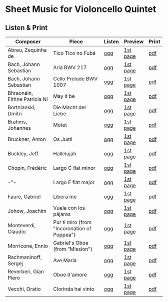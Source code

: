 # Sheet Music for Violoncello Quintet

## Listen & Print

Composer | Piece | Listen | Preview | Print
-------- | ----- | ------ | ------- | -----
Abreu, Zequinha de | Tico Tico no Fubá | [ogg](http://cellist.bplaced.net/ogg/Abreu,%20Zequinha%20de/abreu_tico_tico.ogg) | [1st page](https://raw.githubusercontent.com/cellist/Lilypond-Sheet-Music/master/Vlc%2C%20Vlc%2C%20Vlc%2C%20Vlc%2C%20Vlc/Abreu%2C%20Zequinha%20de/Tico%20Tico/preview.png) | [pdf](https://github.com/cellist/Lilypond-Sheet-Music/raw/master/Vlc%2C%20Vlc%2C%20Vlc%2C%20Vlc%2C%20Vlc/Abreu%2C%20Zequinha%20de/Tico%20Tico/abreu_tico_tico.pdf)
Bach, Johann Sebastian | Aria BWV 217 | [ogg](http://cellist.bplaced.net/ogg/Bach,%20Johann%20Sebastian/bach_gedenke_herr_wie_es_uns_gehet.ogg) | [1st page](https://raw.githubusercontent.com/cellist/Lilypond-Sheet-Music/master/Vlc%2C%20Vlc%2C%20Vlc%2C%20Vlc%2C%20Vlc/Bach%2C%20Johann%20Sebastian/Gedenke%20Herr%20wie%20es%20uns%20gehet/preview.png) | [pdf](https://github.com/cellist/Lilypond-Sheet-Music/raw/master/Vlc%2C%20Vlc%2C%20Vlc%2C%20Vlc%2C%20Vlc/Bach%2C%20Johann%20Sebastian/Gedenke%20Herr%20wie%20es%20uns%20gehet/bach_gedenke_herr_wie_es_uns_gehet.pdf)
Bach, Johann Sebastian | Cello Prelude BWV 1007 | [ogg](http://cellist.bplaced.net/ogg/Bach,%20Johann%20Sebastian/bach_pr%c3%a4ludium.ogg) | [1st page](https://raw.githubusercontent.com/cellist/Lilypond-Sheet-Music/master/Vlc%2C%20Vlc%2C%20Vlc%2C%20Vlc%2C%20Vlc/Bach%2C%20Johann%20Sebastian/Pr%C3%A4ludium/preview.png) | [pdf](https://github.com/cellist/Lilypond-Sheet-Music/raw/master/Vlc%2C%20Vlc%2C%20Vlc%2C%20Vlc%2C%20Vlc/Bach%2C%20Johann%20Sebastian/Pr%C3%A4ludium/bach_pr%C3%A4ludium.pdf)
Bhraonáin, Eithne Patricia Ní | May it be | [ogg](http://cellist.bplaced.net/ogg/Bhraon%c3%a1in,%20Eithne%20Patricia%20N%c3%ad/enya_may_it_be.ogg) | [1st page](https://github.com/cellist/Lilypond-Sheet-Music/raw/master/Vlc%2C%20Vlc%2C%20Vlc%2C%20Vlc%2C%20Vlc/Bhraon%C3%A1in%2C%20Eithne%20Patricia%20N%C3%AD/May%20it%20be/g-moll/preview.png) | [pdf](https://github.com/cellist/Lilypond-Sheet-Music/raw/master/Vlc%2C%20Vlc%2C%20Vlc%2C%20Vlc%2C%20Vlc/Bhraon%C3%A1in%2C%20Eithne%20Patricia%20N%C3%AD/May%20it%20be/g-moll/enya_may_it_be.pdf)
Bortnianski, Dmitri | Die Macht der Liebe | [ogg](http://cellist.bplaced.net/ogg/Bortnianski,%20Dmitri/bortnjanski_macht_der_liebe5.ogg) | [1st page](https://github.com/cellist/Lilypond-Sheet-Music/raw/master/Vlc%2C%20Vlc%2C%20Vlc%2C%20Vlc%2C%20Vlc/Bortnjanski%2C%20Dmitri%20Stepanowitsch/Macht%20der%20Liebe/preview.png) | [pdf](https://github.com/cellist/Lilypond-Sheet-Music/raw/master/Vlc%2C%20Vlc%2C%20Vlc%2C%20Vlc%2C%20Vlc/Bortnjanski%2C%20Dmitri%20Stepanowitsch/Macht%20der%20Liebe/bortnjanski_macht_der_liebe.pdf)
Brahms, Johannes | Motet | [ogg](http://cellist.bplaced.net/ogg/Brahms,%20Johannes/brahms_motette.ogg) | [1st page](https://raw.githubusercontent.com/cellist/Lilypond-Sheet-Music/master/Vlc%2C%20Vlc%2C%20Vlc%2C%20Vlc%2C%20Vlc/Brahms%2C%20Johannes/Motette/preview.png) | [pdf](https://github.com/cellist/Lilypond-Sheet-Music/raw/master/Vlc%2C%20Vlc%2C%20Vlc%2C%20Vlc%2C%20Vlc/Brahms%2C%20Johannes/Motette/brahms_motette.pdf)
Bruckner, Anton | Os Justi | [ogg](http://cellist.bplaced.net/ogg/Bruckner,%20Anton/bruckner_os_justi.ogg) | [1st page](https://raw.githubusercontent.com/cellist/Lilypond-Sheet-Music/master/Vlc%2C%20Vlc%2C%20Vlc%2C%20Vlc%2C%20Vlc/Bruckner%2C%20Anton/Os%20Justi/preview.png) | [pdf](https://github.com/cellist/Lilypond-Sheet-Music/raw/master/Vlc%2C%20Vlc%2C%20Vlc%2C%20Vlc%2C%20Vlc/Bruckner%2C%20Anton/Os%20Justi/bruckner_os_justi.pdf)
Buckley, Jeff | Hallelujah | [ogg](http://cellist.bplaced.net/ogg/Buckley,%20Jeff/buckley_hallelujah.ogg) | [1st page](https://raw.githubusercontent.com/cellist/Lilypond-Sheet-Music/master/Vlc%2C%20Vlc%2C%20Vlc%2C%20Vlc%2C%20Vlc/Buckley%2C%20Jeff/Hallelujah/preview.png) | [pdf](https://github.com/cellist/Lilypond-Sheet-Music/raw/master/Vlc%2C%20Vlc%2C%20Vlc%2C%20Vlc%2C%20Vlc/Buckley%2C%20Jeff/Hallelujah/buckley_hallelujah.pdf)
Chopin, Frédéric | Largo C flat minor | [ogg](http://cellist.bplaced.net/ogg/Chopin,%20Fr%c3%a9d%c3%a9ric/chopin_largo_c_minor.ogg) | [1st page](https://github.com/cellist/Lilypond-Sheet-Music/raw/master/Vlc%2C%20Vlc%2C%20Vlc%2C%20Vlc%2C%20Vlc/Chopin%2C%20Fr%C3%A9d%C3%A9ric/Largo%20c-moll/preview.png) | [pdf](https://github.com/cellist/Lilypond-Sheet-Music/raw/master/Vlc%2C%20Vlc%2C%20Vlc%2C%20Vlc%2C%20Vlc/Chopin%2C%20Fr%C3%A9d%C3%A9ric/Largo%20c-moll/chopin_largo.pdf)
-"- | Largo E flat major | [ogg](http://cellist.bplaced.net/ogg/Chopin,%20Fr%c3%a9d%c3%a9ric/chopin_largo.ogg) | [1st page](https://raw.githubusercontent.com/cellist/Lilypond-Sheet-Music/master/Vlc%2C%20Vlc%2C%20Vlc%2C%20Vlc%2C%20Vlc/Chopin%2C%20Fr%C3%A9d%C3%A9ric/Largo/preview.png) | [pdf](https://github.com/cellist/Lilypond-Sheet-Music/raw/master/Vlc%2C%20Vlc%2C%20Vlc%2C%20Vlc%2C%20Vlc/Chopin%2C%20Fr%C3%A9d%C3%A9ric/Largo/chopin_largo.pdf)
Fauré, Gabriel | Libera me | [ogg](http://cellist.bplaced.net/ogg/Faure,%20Gabriel/faure_libera_me.ogg) | [1st page](https://github.com/cellist/Lilypond-Sheet-Music/raw/master/Vlc%2C%20Vlc%2C%20Vlc%2C%20Vlc%2C%20Vlc/Faur%C3%A9%2C%20Gabriel%20Urbain/Libera%20Me/preview.png) | [pdf](https://github.com/cellist/Lilypond-Sheet-Music/raw/master/Vlc%2C%20Vlc%2C%20Vlc%2C%20Vlc%2C%20Vlc/Faur%C3%A9%2C%20Gabriel%20Urbain/Libera%20Me/faure_libera_me.pdf)
Johow, Joachim | Vuela con los pájaros | [ogg](http://cellist.bplaced.net/ogg/Johow,%20Joachim/johow_vuela_con_los_p%c3%a1jaros.ogg) | [1st page](https://github.com/cellist/Lilypond-Sheet-Music/raw/master/Vlc%2C%20Vlc%2C%20Vlc%2C%20Vlc%2C%20Vlc/Johow%2C%20Joachim/Vuela%20con%20los%20p%C3%A1jaros/preview.png) | [pdf](https://github.com/cellist/Lilypond-Sheet-Music/raw/master/Vlc%2C%20Vlc%2C%20Vlc%2C%20Vlc%2C%20Vlc/Johow%2C%20Joachim/Vuela%20con%20los%20p%C3%A1jaros/johow_vuela_con_los_p%C3%A1jaros.pdf)
Monteverdi, Claudio | Pur ti miro (from "Incoronation of Poppea") | [ogg](http://cellist.bplaced.net/ogg/Monteverdi,%20Claudio/monteverdi_pur_ti_miro.ogg) | [1st page](https://raw.githubusercontent.com/cellist/Lilypond-Sheet-Music/master/Vlc%2C%20Vlc%2C%20Vlc%2C%20Vlc%2C%20Vlc/Monteverdi%2C%20Claudio/Pur%20ti%20miro/preview.png) | [pdf](https://github.com/cellist/Lilypond-Sheet-Music/raw/master/Vlc%2C%20Vlc%2C%20Vlc%2C%20Vlc%2C%20Vlc/Monteverdi%2C%20Claudio/Pur%20ti%20miro/monteverdi_pur_ti_miro.pdf)
Morricone, Ennio | Gabriel's Oboe (from "Mission") | [ogg](http://cellist.bplaced.net/ogg/Morricone,%20Ennio/morricone_gabriels_oboe.ogg) | [1st page](https://raw.githubusercontent.com/cellist/Lilypond-Sheet-Music/master/Vlc%2C%20Vlc%2C%20Vlc%2C%20Vlc%2C%20Vlc/Morricone%2C%20Ennio/Gabriels%20Oboe/preview.png) | [pdf](https://github.com/cellist/Lilypond-Sheet-Music/raw/master/Vlc%2C%20Vlc%2C%20Vlc%2C%20Vlc%2C%20Vlc/Morricone%2C%20Ennio/Gabriels%20Oboe/morricone_gabriels_oboe.pdf)
Rachmaninoff, Sergej | Ave Maria | [ogg](http://cellist.bplaced.net/ogg/Rachmaninow,%20Sergei/rachmaninow_ave_maria.ogg) | [1st page](https://raw.githubusercontent.com/cellist/Lilypond-Sheet-Music/master/Vlc%2C%20Vlc%2C%20Vlc%2C%20Vlc%2C%20Vlc/Rachmaninow%2C%20Sergei/Ave%20Maria/preview.png) | [pdf](https://github.com/cellist/Lilypond-Sheet-Music/raw/master/Vlc%2C%20Vlc%2C%20Vlc%2C%20Vlc%2C%20Vlc/Rachmaninow%2C%20Sergei/Ave%20Maria/rachmaninow_ave_maria.pdf)
Reverberi, Gian Piero | Oboe d'amore | [ogg](http://cellist.bplaced.net/ogg/Reverberi,%20Gian%20Piero/reverberi_oboe_d_amore.ogg) | [1st page](https://raw.githubusercontent.com/cellist/Lilypond-Sheet-Music/master/Vlc%2C%20Vlc%2C%20Vlc%2C%20Vlc%2C%20Vlc/Reverberi%2C%20Gian%20Piero/Oboe%20d%20Amore/preview.png) | [pdf](https://github.com/cellist/Lilypond-Sheet-Music/raw/master/Vlc%2C%20Vlc%2C%20Vlc%2C%20Vlc%2C%20Vlc/Reverberi%2C%20Gian%20Piero/Oboe%20d%20Amore/reverberi_oboe_d_amore.pdf)
Vecchi, Oratio | Clorinda hai vinto | [ogg](http://cellist.bplaced.net/ogg/Vecchi,%20Oratio/vecchi_clorinda.ogg) | [1st page](https://raw.githubusercontent.com/cellist/Lilypond-Sheet-Music/master/Vlc%2C%20Vlc%2C%20Vlc%2C%20Vlc%2C%20Vlc/Vecchi%2C%20Orazio/Clorinda%20hai%20vinto/preview.png) | [pdf](https://github.com/cellist/Lilypond-Sheet-Music/raw/master/Vlc%2C%20Vlc%2C%20Vlc%2C%20Vlc%2C%20Vlc/Vecchi%2C%20Orazio/Clorinda%20hai%20vinto/vecchi_clorinda.pdf)
